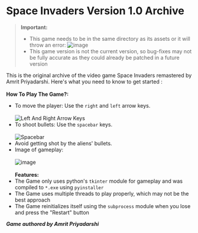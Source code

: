 # Space Invaders Version 1.0 Archive
> **Important:**
> + This game needs to be in the same directory as its assets or it will throw an error:
>   ![image](https://github.com/user-attachments/assets/da429f9f-428a-493a-b8ca-d90b8349b978)
> + This game version is not the current version, so bug-fixes may not be fully accurate as they could already be patched in a future version   
 

This is the original archive of the video game Space Invaders remastered by Amrit Priyadarshi.
Here's what you need to know to get started :
<br>
<br>
**How To Play The Game?:**
+ To move the player: Use the `right` and `left` arrow keys.<br><br>
  ![Left And Right Arrow Keys](https://www.alialkaheli.com/breakout/images/left_right_keys.png)
+ To shoot bullets: Use the `spacebar` keys.<br><br>
  ![Spacebar](https://encrypted-tbn0.gstatic.com/images?q=tbn:ANd9GcQF46oV5385ZgjQbLHqoLgh1EkiQHffwGUbXQ&s)
+ Avoid getting shot by the aliens' bullets.
+ Image of gameplay:<br><br>
  ![image](https://github.com/user-attachments/assets/2d60664d-1d7c-473f-bcc6-a6c12bde4fe5)
<br><br>
**Features:**
+ The Game only uses python's `tkinter` module for gameplay and was compiled to `*.exe`
  using `pyinstaller`
+ The Game uses multiple threads to play properly, which may not be the best approach
+ The Game reinitializes itself using the `subprocess` module when you lose and press the "Restart" button

***Game authored by Amrit Priyadarshi***
